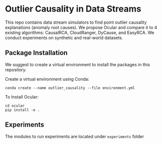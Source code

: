 # Outlier Causality in Data Streams

This repo contains data stream simulators to find point outlier causality explanations (anomaly root causes).
We propose Ocular and compare it to 4 existing algorithms: CausalRCA, CloudRanger, DyCause, and EasyRCA.
We conduct experiments on synthetic and real-world datasets. 

## Package Installation

We suggest to create a virtual environment to install the packages in this repository.

Create a virtual environment using Conda:
```
conda create --name outlier_causality --file environment.yml	
```

To Install Ocular:
```
cd ocular
pip install -e . 
```


## Experiments
The modules to run experiments are located under `experiments` folder
